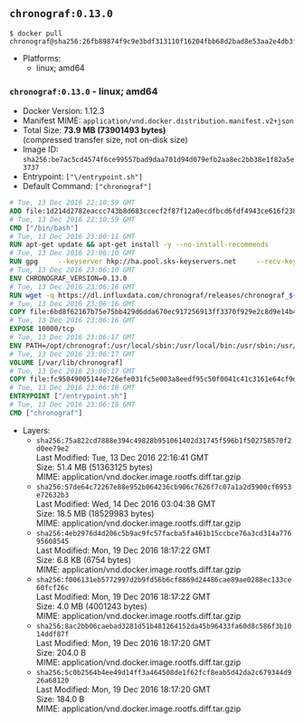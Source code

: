 ## `chronograf:0.13.0`

```console
$ docker pull chronograf@sha256:26fb89874f9c9e3bdf313110f16204fbb68d2bad8e53aa2e4db3f18024c421ef
```

-	Platforms:
	-	linux; amd64

### `chronograf:0.13.0` - linux; amd64

-	Docker Version: 1.12.3
-	Manifest MIME: `application/vnd.docker.distribution.manifest.v2+json`
-	Total Size: **73.9 MB (73901493 bytes)**  
	(compressed transfer size, not on-disk size)
-	Image ID: `sha256:be7ac5cd4574f6ce99557bad9daa701d94d079efb2aa8ec2bb38e1f82a5e3737`
-	Entrypoint: `["\/entrypoint.sh"]`
-	Default Command: `["chronograf"]`

```dockerfile
# Tue, 13 Dec 2016 22:10:59 GMT
ADD file:1d214d2782eaccc743b8d683ccecf2f87f12a0ecdfbcd6fdf4943ce616f23870 in / 
# Tue, 13 Dec 2016 22:10:59 GMT
CMD ["/bin/bash"]
# Tue, 13 Dec 2016 23:00:11 GMT
RUN apt-get update && apt-get install -y --no-install-recommends 		ca-certificates 		curl 		wget 	&& rm -rf /var/lib/apt/lists/*
# Tue, 13 Dec 2016 23:06:10 GMT
RUN gpg     --keyserver hkp://ha.pool.sks-keyservers.net     --recv-keys 05CE15085FC09D18E99EFB22684A14CF2582E0C5
# Tue, 13 Dec 2016 23:06:10 GMT
ENV CHRONOGRAF_VERSION=0.13.0
# Tue, 13 Dec 2016 23:06:16 GMT
RUN wget -q https://dl.influxdata.com/chronograf/releases/chronograf_${CHRONOGRAF_VERSION}_amd64.deb.asc &&     wget -q https://dl.influxdata.com/chronograf/releases/chronograf_${CHRONOGRAF_VERSION}_amd64.deb &&     gpg --batch --verify chronograf_${CHRONOGRAF_VERSION}_amd64.deb.asc chronograf_${CHRONOGRAF_VERSION}_amd64.deb &&     dpkg -i chronograf_${CHRONOGRAF_VERSION}_amd64.deb &&     rm -f chronograf_${CHRONOGRAF_VERSION}_amd64.deb*
# Tue, 13 Dec 2016 23:06:16 GMT
COPY file:6bd8f62167b75e75bb429d6dda670ec917256913ff3370f929e2c8d9e14b475e in /etc/chronograf/chronograf.conf 
# Tue, 13 Dec 2016 23:06:16 GMT
EXPOSE 10000/tcp
# Tue, 13 Dec 2016 23:06:17 GMT
ENV PATH=/opt/chronograf:/usr/local/sbin:/usr/local/bin:/usr/sbin:/usr/bin:/sbin:/bin
# Tue, 13 Dec 2016 23:06:17 GMT
VOLUME [/var/lib/chronograf]
# Tue, 13 Dec 2016 23:06:17 GMT
COPY file:fc95049005144e726efe031fc5e003a8eedf95c50f0041c41c3161e64cf9dbbe in /entrypoint.sh 
# Tue, 13 Dec 2016 23:06:18 GMT
ENTRYPOINT ["/entrypoint.sh"]
# Tue, 13 Dec 2016 23:06:18 GMT
CMD ["chronograf"]
```

-	Layers:
	-	`sha256:75a822cd7888e394c49828b951061402d31745f596b1f502758570f2d0ee79e2`  
		Last Modified: Tue, 13 Dec 2016 22:16:41 GMT  
		Size: 51.4 MB (51363125 bytes)  
		MIME: application/vnd.docker.image.rootfs.diff.tar.gzip
	-	`sha256:57de64c72267e88e952b064236cb906c7626f7c07a1a2d5900cf6953e72632b3`  
		Last Modified: Wed, 14 Dec 2016 03:04:38 GMT  
		Size: 18.5 MB (18529983 bytes)  
		MIME: application/vnd.docker.image.rootfs.diff.tar.gzip
	-	`sha256:4eb2976d4d206c5b9ac9fc57facba5fa461b15ccbce76a3cd314a77695608545`  
		Last Modified: Mon, 19 Dec 2016 18:17:22 GMT  
		Size: 6.8 KB (6754 bytes)  
		MIME: application/vnd.docker.image.rootfs.diff.tar.gzip
	-	`sha256:f006131eb5772997d2b9fd56b6cf8869d24486cae89ae0288ec133ce60fcf26c`  
		Last Modified: Mon, 19 Dec 2016 18:17:22 GMT  
		Size: 4.0 MB (4001243 bytes)  
		MIME: application/vnd.docker.image.rootfs.diff.tar.gzip
	-	`sha256:8ac2bb06caebad3281d51b481264152da45b96433fa60d8c586f3b1014ddf87f`  
		Last Modified: Mon, 19 Dec 2016 18:17:20 GMT  
		Size: 204.0 B  
		MIME: application/vnd.docker.image.rootfs.diff.tar.gzip
	-	`sha256:5c0b2564b4ee49d14ff3a464508de1f62fcf8eab5d42da2c679344d926a68120`  
		Last Modified: Mon, 19 Dec 2016 18:17:20 GMT  
		Size: 184.0 B  
		MIME: application/vnd.docker.image.rootfs.diff.tar.gzip

